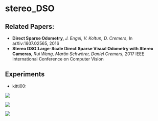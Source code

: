 # stereo_DSO

## Related Papers:

- **Direct Sparse Odometry**, *J. Engel, V. Koltun, D. Cremers*, In arXiv:1607.02565, 2016
- **Stereo DSO:Large-Scale Direct Sparse Visual Odometry with Stereo Cameras**, *Rui Wang, Martin Schwörer, Daniel Cremers*, 2017 IEEE International Conference on Computer Vision

## Experiments

- kitti00:

![](https://github.com/educkonlie/stereo_DSO/blob/master/results/img/00.png)

![](https://github.com/educkonlie/stereo_DSO/blob/master/results/img/00_tl.png)

![](https://github.com/educkonline/stereo_DSO/blob/master/results/img/00_rl.png)